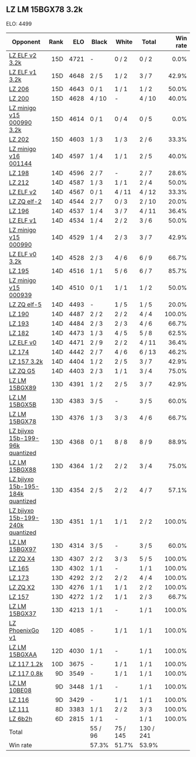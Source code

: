 ## LZ LM 15BGX78 3.2k ##

ELO: 4499

Opponent | Rank | ELO | Black | White | Total | Win rate
---------|-----:|----:|-------|-------|-------|-------:
[LZ ELF v2 3.2k](LZ%20ELF%20v2%203.2k.md) | 15D | 4721 | - | 0 / 2 | 0 / 2 | 0.0%
[LZ ELF v1 3.2k](LZ%20ELF%20v1%203.2k.md) | 15D | 4648 | 2 / 5 | 1 / 2 | 3 / 7 | 42.9%
[LZ 206](LZ%20206.md) | 15D | 4643 | 0 / 1 | 1 / 1 | 1 / 2 | 50.0%
[LZ 200](LZ%20200.md) | 15D | 4628 | 4 / 10 | - | 4 / 10 | 40.0%
[LZ minigo v15 000990 3.2k](LZ%20minigo%20v15%20000990%203.2k.md) | 15D | 4614 | 0 / 1 | 0 / 4 | 0 / 5 | 0.0%
[LZ 202](LZ%20202.md) | 15D | 4603 | 1 / 3 | 1 / 3 | 2 / 6 | 33.3%
[LZ minigo v16 001144](LZ%20minigo%20v16%20001144.md) | 14D | 4597 | 1 / 4 | 1 / 1 | 2 / 5 | 40.0%
[LZ 198](LZ%20198.md) | 14D | 4596 | 2 / 7 | - | 2 / 7 | 28.6%
[LZ 212](LZ%20212.md) | 14D | 4587 | 1 / 3 | 1 / 1 | 2 / 4 | 50.0%
[LZ ELF v2](LZ%20ELF%20v2.md) | 14D | 4567 | 0 / 1 | 4 / 11 | 4 / 12 | 33.3%
[LZ ZQ elf-2](LZ%20ZQ%20elf-2.md) | 14D | 4544 | 2 / 7 | 0 / 3 | 2 / 10 | 20.0%
[LZ 196](LZ%20196.md) | 14D | 4537 | 1 / 4 | 3 / 7 | 4 / 11 | 36.4%
[LZ ELF v1](LZ%20ELF%20v1.md) | 14D | 4534 | 1 / 4 | 2 / 2 | 3 / 6 | 50.0%
[LZ minigo v15 000990](LZ%20minigo%20v15%20000990.md) | 14D | 4529 | 1 / 4 | 2 / 3 | 3 / 7 | 42.9%
[LZ ELF v0 3.2k](LZ%20ELF%20v0%203.2k.md) | 14D | 4528 | 2 / 3 | 4 / 6 | 6 / 9 | 66.7%
[LZ 195](LZ%20195.md) | 14D | 4516 | 1 / 1 | 5 / 6 | 6 / 7 | 85.7%
[LZ minigo v15 000939](LZ%20minigo%20v15%20000939.md) | 14D | 4510 | 0 / 1 | 1 / 1 | 1 / 2 | 50.0%
[LZ ZQ elf-5](LZ%20ZQ%20elf-5.md) | 14D | 4493 | - | 1 / 5 | 1 / 5 | 20.0%
[LZ 190](LZ%20190.md) | 14D | 4487 | 2 / 2 | 2 / 2 | 4 / 4 | 100.0%
[LZ 193](LZ%20193.md) | 14D | 4484 | 2 / 3 | 2 / 3 | 4 / 6 | 66.7%
[LZ 182](LZ%20182.md) | 14D | 4473 | 1 / 3 | 4 / 5 | 5 / 8 | 62.5%
[LZ ELF v0](LZ%20ELF%20v0.md) | 14D | 4471 | 2 / 9 | 2 / 2 | 4 / 11 | 36.4%
[LZ 174](LZ%20174.md) | 14D | 4442 | 2 / 7 | 4 / 6 | 6 / 13 | 46.2%
[LZ 157 3.2k](LZ%20157%203.2k.md) | 14D | 4404 | 1 / 2 | 2 / 5 | 3 / 7 | 42.9%
[LZ ZQ G5](LZ%20ZQ%20G5.md) | 14D | 4403 | 2 / 3 | 1 / 1 | 3 / 4 | 75.0%
[LZ LM 15BGX89](LZ%20LM%2015BGX89.md) | 13D | 4391 | 1 / 2 | 2 / 5 | 3 / 7 | 42.9%
[LZ LM 15BGX5B](LZ%20LM%2015BGX5B.md) | 13D | 4383 | 3 / 5 | - | 3 / 5 | 60.0%
[LZ LM 15BGX78](LZ%20LM%2015BGX78.md) | 13D | 4376 | 1 / 3 | 3 / 3 | 4 / 6 | 66.7%
[LZ bjiyxo 15b-199-96k quantized](LZ%20bjiyxo%2015b-199-96k%20quantized.md) | 13D | 4368 | 0 / 1 | 8 / 8 | 8 / 9 | 88.9%
[LZ LM 15BGX88](LZ%20LM%2015BGX88.md) | 13D | 4364 | 1 / 2 | 2 / 2 | 3 / 4 | 75.0%
[LZ bjiyxo 15b-195-184k quantized](LZ%20bjiyxo%2015b-195-184k%20quantized.md) | 13D | 4354 | 2 / 5 | 2 / 2 | 4 / 7 | 57.1%
[LZ bjiyxo 15b-199-240k quantized](LZ%20bjiyxo%2015b-199-240k%20quantized.md) | 13D | 4351 | 1 / 1 | 1 / 1 | 2 / 2 | 100.0%
[LZ LM 15BGX97](LZ%20LM%2015BGX97.md) | 13D | 4314 | 3 / 5 | - | 3 / 5 | 60.0%
[LZ ZQ X4](LZ%20ZQ%20X4.md) | 13D | 4307 | 2 / 2 | 3 / 3 | 5 / 5 | 100.0%
[LZ 165](LZ%20165.md) | 13D | 4302 | 1 / 1 | - | 1 / 1 | 100.0%
[LZ 173](LZ%20173.md) | 13D | 4292 | 2 / 2 | 2 / 2 | 4 / 4 | 100.0%
[LZ ZQ X2](LZ%20ZQ%20X2.md) | 13D | 4276 | 1 / 1 | 1 / 1 | 2 / 2 | 100.0%
[LZ 157](LZ%20157.md) | 13D | 4272 | 1 / 2 | 1 / 1 | 2 / 3 | 66.7%
[LZ LM 15BGX37](LZ%20LM%2015BGX37.md) | 13D | 4213 | 1 / 1 | - | 1 / 1 | 100.0%
[LZ PhoenixGo v1](LZ%20PhoenixGo%20v1.md) | 12D | 4085 | - | 1 / 1 | 1 / 1 | 100.0%
[LZ LM 15BGXAA](LZ%20LM%2015BGXAA.md) | 12D | 4030 | 1 / 1 | - | 1 / 1 | 100.0%
[LZ 117 1.2k](LZ%20117%201.2k.md) | 10D | 3675 | - | 1 / 1 | 1 / 1 | 100.0%
[LZ 117 0.8k](LZ%20117%200.8k.md) | 9D | 3549 | - | 1 / 1 | 1 / 1 | 100.0%
[LZ LM 10BE08](LZ%20LM%2010BE08.md) | 9D | 3448 | 1 / 1 | - | 1 / 1 | 100.0%
[LZ 116](LZ%20116.md) | 9D | 3429 | - | 1 / 1 | 1 / 1 | 100.0%
[LZ 111](LZ%20111.md) | 8D | 3383 | 1 / 1 | 2 / 2 | 3 / 3 | 100.0%
[LZ 6b2h](LZ%206b2h.md) | 6D | 2815 | 1 / 1 | - | 1 / 1 | 100.0%
Total | | | 55 / 96 | 75 / 145 | 130 / 241 | 
Win rate| | | 57.3% | 51.7% | 53.9% | 
